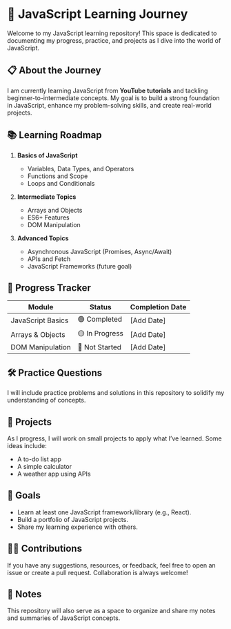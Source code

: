 # 🚀 JavaScript Learning Journey  

Welcome to my JavaScript learning repository! This space is dedicated to documenting my progress, practice, and projects as I dive into the world of JavaScript.  

## 📋 About the Journey  
I am currently learning JavaScript from **YouTube tutorials** and tackling beginner-to-intermediate concepts. My goal is to build a strong foundation in JavaScript, enhance my problem-solving skills, and create real-world projects.  

## 📚 Learning Roadmap  
1. **Basics of JavaScript**  
   - Variables, Data Types, and Operators  
   - Functions and Scope  
   - Loops and Conditionals  

2. **Intermediate Topics**  
   - Arrays and Objects  
   - ES6+ Features  
   - DOM Manipulation  

3. **Advanced Topics**  
   - Asynchronous JavaScript (Promises, Async/Await)  
   - APIs and Fetch  
   - JavaScript Frameworks (future goal)  

## 🎯 Progress Tracker  
| Module                  | Status     | Completion Date |  
|-------------------------|------------|-----------------|  
| JavaScript Basics       | 🟢 Completed  | [Add Date]       |  
| Arrays & Objects        | 🟡 In Progress | [Add Date]       |  
| DOM Manipulation        | 🔴 Not Started | [Add Date]       |  

## 🛠️ Practice Questions  
I will include practice problems and solutions in this repository to solidify my understanding of concepts.  

## 🌟 Projects  
As I progress, I will work on small projects to apply what I’ve learned. Some ideas include:  
- A to-do list app  
- A simple calculator  
- A weather app using APIs  

## 📌 Goals  
- Learn at least one JavaScript framework/library (e.g., React).  
- Build a portfolio of JavaScript projects.  
- Share my learning experience with others.  

## 👨‍💻 Contributions  
If you have any suggestions, resources, or feedback, feel free to open an issue or create a pull request. Collaboration is always welcome!  

## 📝 Notes  
This repository will also serve as a space to organize and share my notes and summaries of JavaScript concepts.  
